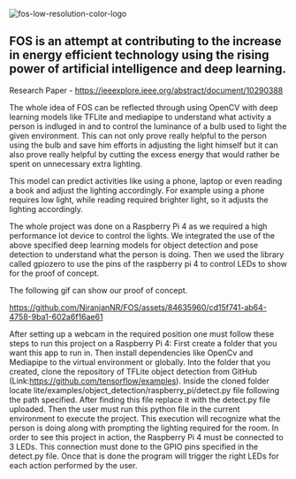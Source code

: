 
![fos-low-resolution-color-logo](https://github.com/NiranjanNR/FOS/assets/84635960/c35645f2-4f38-47b8-b077-ce42de66da05)

## FOS is an attempt at contributing to the increase in energy efficient technology using the rising power of artificial intelligence and deep learning.

Research Paper - https://ieeexplore.ieee.org/abstract/document/10290388

The whole idea of FOS can be reflected through using OpenCV with deep learning models like TFLite and mediapipe to understand what activity 
a person is indluged in and to control the luminance of a bulb used to light the given environment. This can not only prove really helpful 
to the person using the bulb and save him efforts in adjusting the light himself but it can also prove really helpful by cutting the excess
energy that would rather be spent on unnecessary extra lighting. 

This model can predict activities like using a phone, laptop or even reading a book and adjust the lighting accordingly. For example using a
phone requires low light, while reading required brighter light, so it adjusts the lighting accordingly.

The whole project was done on a Raspberry Pi 4 as we required a high performance Iot device to control the lights. We integrated the use of
the above specified deep learning models for object detection and pose detection to understand what the person is doing. Then we used the 
library called gpiozero to use the pins of the raspberry pi 4 to control LEDs to show for the proof of concept.

The following gif can show our proof of concept.

https://github.com/NiranjanNR/FOS/assets/84635960/cd15f741-ab64-4758-9ba1-602a6f16ae61

After setting up a webcam in the required position one must follow these steps to run this project on a Raspberry Pi 4:
First create a folder that you want this app to run in. Then install dependencies like OpenCv and Mediapipe to the virtual environment or globally. Into the folder that you created, clone the repository of TFLite object detection from GitHub (Link:https://github.com/tensorflow/examples). Inside the cloned folder locate lite/examples/object_detection/raspberry_pi/detect.py file following the path specified. After finding this file replace it with the detect.py file uploaded. Then the user must run this python file in the current environment to execute the project. This execution will recognize what the person is doing along with prompting the lighting required for the room. In order to see this project in action, the Raspberry Pi 4 must be connected to 3 LEDs. This connection must done to the GPIO pins specified in the detect.py file. Once that is done the program will trigger the right LEDs for each action performed by the user.
